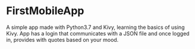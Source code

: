 # FirstMobileApp
A simple app made with Python3.7 and Kivy, learning the basics of using Kivy. App has a login that communicates with a JSON file and once logged in, provides
with quotes based on your mood.
